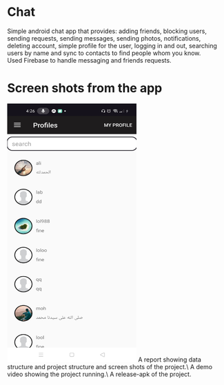 # Chat
Simple android chat app that provides: adding friends, blocking users, sending requests, sending
messages, sending photos, notifications, deleting account, simple profile for the user, logging in
and out, searching users by name and sync to contacts to find people whom you know.\
Used Firebase to handle messaging and friends requests.
# Screen shots from the app 
<img src="https://github.com/AliSlouma/Chat/blob/master/ss1.jpg" width="300" height="600">
A report showing data structure and project structure and screen shots of the project.\
A demo video showing the project running.\
A release-apk of the project.
